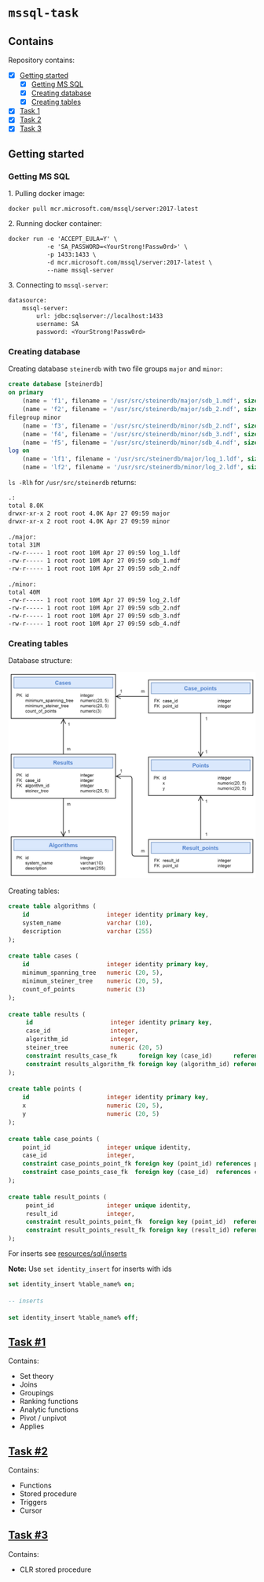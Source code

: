# `mssql-task`

## Contains

Repository contains:
- [X] [Getting started](#Getting-started)
    - [X] [Getting MS SQL](#getting-ms-sql)
    - [X] [Creating database](#creating-database)
    - [X] [Creating tables](#creating-tables)
- [X] [Task 1](#task-1)
- [X] [Task 2](#task-2)
- [X] [Task 3](#task-3)

## Getting started

### Getting MS SQL

1\. Pulling docker image:

```text
docker pull mcr.microsoft.com/mssql/server:2017-latest
```

2\. Running docker container:

```text
docker run -e 'ACCEPT_EULA=Y' \
           -e 'SA_PASSWORD=<YourStrong!Passw0rd>' \
           -p 1433:1433 \
           -d mcr.microsoft.com/mssql/server:2017-latest \
           --name mssql-server 
```

3\. Connecting to `mssql-server`:

```text
datasource:
    mssql-server:
        url: jdbc:sqlserver://localhost:1433
        username: SA
        password: <YourStrong!Passw0rd>
```

### Creating database

Creating database `steinerdb` with two file groups `major` and `minor`:

```sql
create database [steinerdb]
on primary
    (name = 'f1', filename = '/usr/src/steinerdb/major/sdb_1.mdf', size = 10Mb, maxsize = unlimited, filegrowth = 5Mb),
    (name = 'f2', filename = '/usr/src/steinerdb/major/sdb_2.ndf', size = 10Mb, maxsize = 100mb, filegrowth = 5Mb),
filegroup minor
    (name = 'f3', filename = '/usr/src/steinerdb/minor/sdb_2.ndf', size = 10Mb, maxsize = 100mb, filegrowth = 5Mb),
    (name = 'f4', filename = '/usr/src/steinerdb/minor/sdb_3.ndf', size = 10Mb, maxsize = 100mb, filegrowth = 5Mb),
    (name = 'f5', filename = '/usr/src/steinerdb/minor/sdb_4.ndf', size = 10Mb, maxsize = 100mb, filegrowth = 5Mb)
log on
    (name = 'lf1', filename = '/usr/src/steinerdb/major/log_1.ldf', size = 10Mb, maxsize = 100mb, filegrowth = 5Mb),
    (name = 'lf2', filename = '/usr/src/steinerdb/minor/log_2.ldf', size = 10Mb, maxsize = 100mb, filegrowth = 5Mb);
```

`ls -Rlh` for `/usr/src/steinerdb` returns:

```text
.:
total 8.0K
drwxr-xr-x 2 root root 4.0K Apr 27 09:59 major
drwxr-xr-x 2 root root 4.0K Apr 27 09:59 minor

./major:
total 31M
-rw-r----- 1 root root 10M Apr 27 09:59 log_1.ldf
-rw-r----- 1 root root 10M Apr 27 09:59 sdb_1.mdf
-rw-r----- 1 root root 10M Apr 27 09:59 sdb_2.ndf

./minor:
total 40M
-rw-r----- 1 root root 10M Apr 27 09:59 log_2.ldf
-rw-r----- 1 root root 10M Apr 27 09:59 sdb_2.ndf
-rw-r----- 1 root root 10M Apr 27 09:59 sdb_3.ndf
-rw-r----- 1 root root 10M Apr 27 09:59 sdb_4.ndf
```

### Creating tables

Database structure:

![Database diagram][diagram]

Creating tables:

```sql
create table algorithms (
    id                      integer identity primary key,
    system_name             varchar (10),
    description             varchar (255)
);

create table cases (
    id                      integer identity primary key,
    minimum_spanning_tree   numeric (20, 5),
    minimum_steiner_tree    numeric (20, 5),
    count_of_points         numeric (3)
);

create table results (
     id                      integer identity primary key,
     case_id                 integer,
     algorithm_id            integer,
     steiner_tree            numeric (20, 5)
     constraint results_case_fk      foreign key (case_id)      references cases (id),
     constraint results_algorithm_fk foreign key (algorithm_id) references algorithms (id)
);

create table points (
    id                      integer identity primary key,
    x                       numeric (20, 5),
    y                       numeric (20, 5)
);

create table case_points (
    point_id                integer unique identity,
    case_id                 integer,
    constraint case_points_point_fk foreign key (point_id) references points (id),
    constraint case_points_case_fk  foreign key (case_id)  references cases (id)
);

create table result_points (
     point_id               integer unique identity,
     result_id              integer,
     constraint result_points_point_fk  foreign key (point_id)  references points (id),
     constraint result_points_result_fk foreign key (result_id) references results (id)
);
```

For inserts see [resources/sql/inserts][inserts]

**Note:** Use `set identity_insert` for inserts with ids

```sql
set identity_insert %table_name% on;

-- inserts

set identity_insert %table_name% off;
```

## [Task #1][task1]

Contains:
- Set theory
- Joins
- Groupings
- Ranking functions
- Analytic functions
- Pivot / unpivot
- Applies

## [Task #2][task2]

Contains:
- Functions
- Stored procedure
- Triggers
- Cursor

## [Task #3][task3]

Contains:
- CLR stored procedure

[diagram]: https://github.com/FokinAlex/mssql-task/blob/master/resources/steinerdb.png?raw=true
[task1]:   https://github.com/FokinAlex/mssql-task/blob/master/tasks/task1.md
[task2]:   https://github.com/FokinAlex/mssql-task/blob/master/tasks/task2.md
[task3]:   https://github.com/FokinAlex/mssql-task/blob/master/tasks/task3.md
[inserts]: https://github.com/FokinAlex/mssql-task/blob/master/resources/sql/inserts
